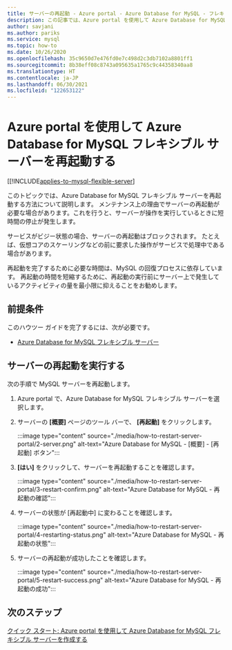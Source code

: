 ```yaml
---
title: サーバーの再起動 - Azure portal - Azure Database for MySQL - フレキシブル サーバー
description: この記事では、Azure portal を使用して Azure Database for MySQL フレキシブル サーバーを再起動する方法について説明します。
author: savjani
ms.author: pariks
ms.service: mysql
ms.topic: how-to
ms.date: 10/26/2020
ms.openlocfilehash: 35c9650d7e476fd0e7c498d2c3db7102a8801ff1
ms.sourcegitcommit: 8b38eff08c8743a095635a1765c9c44358340aa8
ms.translationtype: HT
ms.contentlocale: ja-JP
ms.lasthandoff: 06/30/2021
ms.locfileid: "122653122"
---
```

# <a name="restart-azure-database-for-mysql-flexible-server-using-azure-portal"></a>Azure portal を使用して Azure Database for MySQL フレキシブル サーバーを再起動する

[[!INCLUDE[applies-to-mysql-flexible-server](../includes/applies-to-mysql-flexible-server.md)]

このトピックでは、Azure Database for MySQL フレキシブル サーバーを再起動する方法について説明します。 メンテナンス上の理由でサーバーの再起動が必要な場合があります。これを行うと、サーバーが操作を実行しているときに短時間の停止が発生します。

サービスがビジー状態の場合、サーバーの再起動はブロックされます。 たとえば、仮想コアのスケーリングなどの前に要求した操作がサービスで処理中である場合があります。

再起動を完了するために必要な時間は、MySQL の回復プロセスに依存しています。 再起動の時間を短縮するために、再起動の実行前にサーバー上で発生しているアクティビティの量を最小限に抑えることをお勧めします。

## <a name="prerequisites"></a>前提条件

このハウツー ガイドを完了するには、次が必要です。
- [Azure Database for MySQL フレキシブル サーバー](quickstart-create-server-portal.md)

## <a name="perform-server-restart"></a>サーバーの再起動を実行する

次の手順で MySQL サーバーを再起動します。

1. Azure portal で、Azure Database for MySQL フレキシブル サーバーを選択します。

2. サーバーの **[概要]** ページのツール バーで、 **[再起動]** をクリックします。

   :::image type="content" source="./media/how-to-restart-server-portal/2-server.png" alt-text="Azure Database for MySQL - [概要] - [再起動] ボタン":::

3. **[はい]** をクリックして、サーバーを再起動することを確認します。

   :::image type="content" source="./media/how-to-restart-server-portal/3-restart-confirm.png" alt-text="Azure Database for MySQL - 再起動の確認":::

4. サーバーの状態が [再起動中] に変わることを確認します。

   :::image type="content" source="./media/how-to-restart-server-portal/4-restarting-status.png" alt-text="Azure Database for MySQL - 再起動の状態":::

5. サーバーの再起動が成功したことを確認します。

   :::image type="content" source="./media/how-to-restart-server-portal/5-restart-success.png" alt-text="Azure Database for MySQL - 再起動の成功":::

## <a name="next-steps"></a>次のステップ

[クイック スタート: Azure portal を使用して Azure Database for MySQL フレキシブル サーバーを作成する](quickstart-create-server-portal.md)
